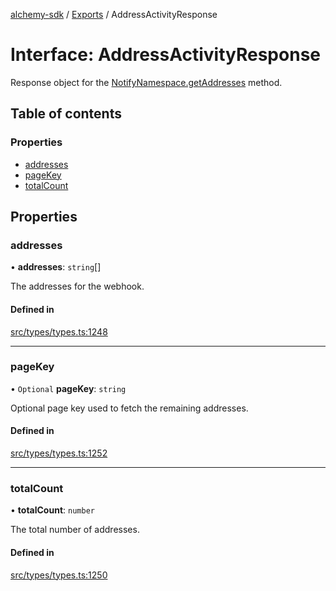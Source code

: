 [alchemy-sdk](../README.md) / [Exports](../modules.md) / AddressActivityResponse

# Interface: AddressActivityResponse

Response object for the [NotifyNamespace.getAddresses](../classes/NotifyNamespace.md#getaddresses) method.

## Table of contents

### Properties

- [addresses](AddressActivityResponse.md#addresses)
- [pageKey](AddressActivityResponse.md#pagekey)
- [totalCount](AddressActivityResponse.md#totalcount)

## Properties

### addresses

• **addresses**: `string`[]

The addresses for the webhook.

#### Defined in

[src/types/types.ts:1248](https://github.com/alchemyplatform/alchemy-sdk-js/blob/1ee40cb2/src/types/types.ts#L1248)

___

### pageKey

• `Optional` **pageKey**: `string`

Optional page key used to fetch the remaining addresses.

#### Defined in

[src/types/types.ts:1252](https://github.com/alchemyplatform/alchemy-sdk-js/blob/1ee40cb2/src/types/types.ts#L1252)

___

### totalCount

• **totalCount**: `number`

The total number of addresses.

#### Defined in

[src/types/types.ts:1250](https://github.com/alchemyplatform/alchemy-sdk-js/blob/1ee40cb2/src/types/types.ts#L1250)
